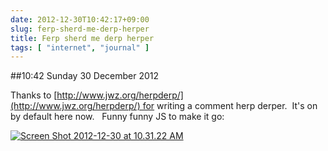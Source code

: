 ```yaml
---
date: 2012-12-30T10:42:17+09:00
slug: ferp-sherd-me-derp-herper
title: Ferp sherd me derp herper
tags: [ "internet", "journal" ]
---
```


##10:42 Sunday 30 December 2012

Thanks to [http://www.jwz.org/herpderp/](http://www.jwz.org/herpderp/) for writing a comment herp derper.  It's on by default here now.   Funny funny JS to make it go:

[![Screen Shot 2012-12-30 at 10.31.22 AM](/images/2012/12/Screen-Shot-2012-12-30-at-10.31.22-AM.png)](http://robnugen.com/blog/2012/12/30/ferp-sherd-me-derp-herper/screen-shot-2012-12-30-at-10-31-22-am/)
